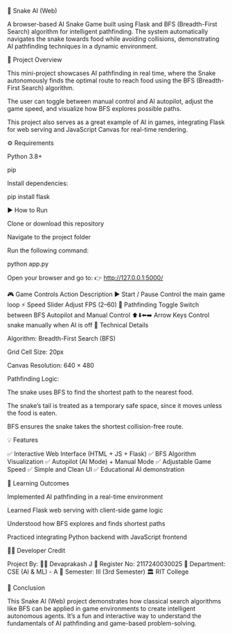 🐍 Snake AI (Web)

A browser-based AI Snake Game built using Flask and BFS (Breadth-First Search) algorithm for intelligent pathfinding.
The system automatically navigates the snake towards food while avoiding collisions, demonstrating AI pathfinding techniques in a dynamic environment.

🧠 Project Overview

This mini-project showcases AI pathfinding in real time, where the Snake autonomously finds the optimal route to reach food using the BFS (Breadth-First Search) algorithm.

The user can toggle between manual control and AI autopilot, adjust the game speed, and visualize how BFS explores possible paths.

This project also serves as a great example of AI in games, integrating Flask for web serving and JavaScript Canvas for real-time rendering.

⚙️ Requirements

Python 3.8+

pip

Install dependencies:

pip install flask

▶️ How to Run

Clone or download this repository

Navigate to the project folder

Run the following command:

python app.py


Open your browser and go to:
👉 http://127.0.0.1:5000/

🎮 Game Controls
Action	Description
▶️ Start / Pause	Control the main game loop
⚡ Speed Slider	Adjust FPS (2–60)
🤖 Pathfinding Toggle	Switch between BFS Autopilot and Manual Control
⬆️⬇️⬅️➡️ Arrow Keys	Control snake manually when AI is off
🧩 Technical Details

Algorithm: Breadth-First Search (BFS)

Grid Cell Size: 20px

Canvas Resolution: 640 × 480

Pathfinding Logic:

The snake uses BFS to find the shortest path to the nearest food.

The snake’s tail is treated as a temporary safe space, since it moves unless the food is eaten.

BFS ensures the snake takes the shortest collision-free route.

💡 Features

✅ Interactive Web Interface (HTML + JS + Flask)
✅ BFS Algorithm Visualization
✅ Autopilot (AI Mode) + Manual Mode
✅ Adjustable Game Speed
✅ Simple and Clean UI
✅ Educational AI demonstration

📘 Learning Outcomes

Implemented AI pathfinding in a real-time environment

Learned Flask web serving with client-side game logic

Understood how BFS explores and finds shortest paths

Practiced integrating Python backend with JavaScript frontend

👨‍💻 Developer Credit

Project By:
🧑‍💻 Devaprakash J
📘 Register No: 2117240030025
🏫 Department: CSE (AI & ML) - A
📅 Semester: III (3rd Semester)
🏛️ RIT College

🏁 Conclusion

This Snake AI (Web) project demonstrates how classical search algorithms like BFS can be applied in game environments to create intelligent autonomous agents. It’s a fun and interactive way to understand the fundamentals of AI pathfinding and game-based problem-solving.
